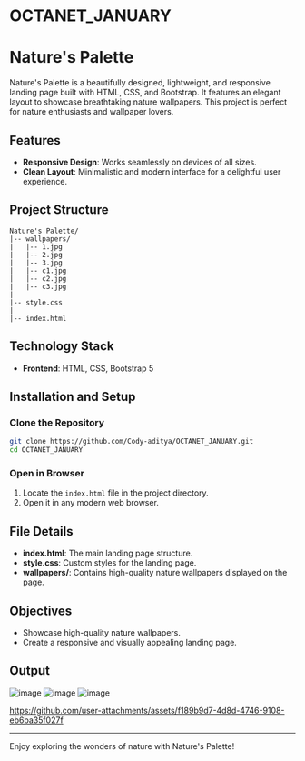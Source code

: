 # OCTANET_JANUARY
# Nature's Palette

Nature's Palette is a beautifully designed, lightweight, and responsive landing page built with HTML, CSS, and Bootstrap. It features an elegant layout to showcase breathtaking nature wallpapers. This project is perfect for nature enthusiasts and wallpaper lovers.

## Features

- **Responsive Design**: Works seamlessly on devices of all sizes.
- **Clean Layout**: Minimalistic and modern interface for a delightful user experience.

## Project Structure

```
Nature's Palette/
|-- wallpapers/
|   |-- 1.jpg
|   |-- 2.jpg
|   |-- 3.jpg
|   |-- c1.jpg
|   |-- c2.jpg
|   |-- c3.jpg
|
|-- style.css
|
|-- index.html
```

## Technology Stack

- **Frontend**: HTML, CSS, Bootstrap 5

## Installation and Setup

### Clone the Repository

```bash
git clone https://github.com/Cody-aditya/OCTANET_JANUARY.git
cd OCTANET_JANUARY
```

### Open in Browser

1. Locate the `index.html` file in the project directory.
2. Open it in any modern web browser.

## File Details

- **index.html**: The main landing page structure.
- **style.css**: Custom styles for the landing page.
- **wallpapers/**: Contains high-quality nature wallpapers displayed on the page.

## Objectives

- Showcase high-quality nature wallpapers.
- Create a responsive and visually appealing landing page.

## Output

![image](https://github.com/user-attachments/assets/4fd04913-1383-404c-9029-9c073eb70b11)
![image](https://github.com/user-attachments/assets/2dda36d2-0844-4a24-965d-a7ae27f39406)
![image](https://github.com/user-attachments/assets/e651ee12-e5a3-454f-baa0-2b61fba11330)


https://github.com/user-attachments/assets/f189b9d7-4d8d-4746-9108-eb6ba35f027f



---

Enjoy exploring the wonders of nature with Nature's Palette!
